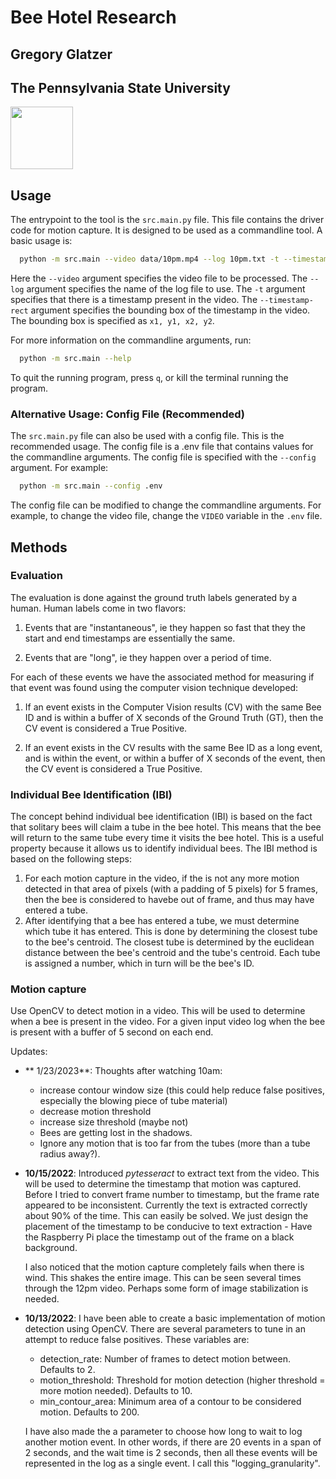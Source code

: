 # Bee Hotel Research

## Gregory Glatzer

## The Pennsylvania State University

<img src="https://media2.giphy.com/media/U6YxrKZ84AfppW48r4/giphy.gif" width="100" height="100">

## Usage

The entrypoint to the tool is the `src.main.py` file. This file contains the driver code for motion capture. It is designed to be used as
a commandline tool. A basic usage is:

```bash
  python -m src.main --video data/10pm.mp4 --log 10pm.txt -t --timestamp-rect 210, 20, 510, 50
```

Here the `--video` argument specifies the video file to be processed.
The `--log` argument specifies the name of the log file to use.
The `-t` argument specifies that there is a timestamp present in the video.
The `--timestamp-rect` argument specifies the bounding box of the timestamp in the video. The bounding box is specified as `x1, y1, x2, y2`.

For more information on the commandline arguments, run:

```bash
  python -m src.main --help
```

To quit the running program, press `q`, or kill the terminal running the program.

### Alternative Usage: Config File (Recommended)

The `src.main.py` file can also be used with a config file. This is the recommended usage. The config file is a .env file that contains values for the commandline arguments. The config file is specified with the `--config` argument. For example:

```bash
  python -m src.main --config .env
```

The config file can be modified to change the commandline arguments. For example, to change the video file, change the `VIDEO` variable in the `.env` file.

## Methods

### Evaluation

The evaluation is done against the ground truth labels generated by a human. Human labels come in two flavors:

1. Events that are "instantaneous", ie they happen so fast that they the start and end timestamps are essentially the same.

2. Events that are "long", ie they happen over a period of time.

For each of these events we have the associated method for measuring if that event was found using the computer vision technique developed:

1. If an event exists in the Computer Vision results (CV) with the same Bee ID and is within a buffer of X seconds of the Ground Truth (GT), then the CV event is considered a True Positive.

2. If an event exists in the CV results with the same Bee ID as a long event, and is within the event, or within a buffer of X seconds of the event, then the CV event is considered a True Positive.

### Individual Bee Identification (IBI)

The concept behind individual bee identification (IBI) is based on the fact that solitary bees will claim a tube in the bee hotel. This means that the bee will return to the same tube every time it visits the bee hotel. This is a useful property because it allows us to identify individual bees. The IBI method is based on the following steps:

1. For each motion capture in the video, if the is not any more motion detected in that area of pixels (with a padding of 5 pixels) for 5 frames, then the bee is considered to havebe out of frame, and thus may have entered a tube.
2. After identifying that a bee has entered a tube, we must determine which tube it has entered. This is done by determining the closest tube to the bee's centroid. The closest tube is determined by the euclidean distance between the bee's centroid and the tube's centroid. Each tube is assigned a number, which in turn will be the bee's ID.

### Motion capture

Use OpenCV to detect motion in a video. This will be used to determine when a bee is present in the video. For a given input video log when the bee is present with a buffer of 5 second on each end.

Updates:

-   ** 1/23/2023**: Thoughts after watching 10am:

    -   increase contour window size (this could help reduce false positives, especially the blowing piece of tube material)
    -   decrease motion threshold
    -   increase size threshold (maybe not)
    -   Bees are getting lost in the shadows.
    -   Ignore any motion that is too far from the tubes (more than a tube radius away?).

-   **10/15/2022**: Introduced _pytesseract_ to extract text from the video. This will be used to determine the timestamp that motion was captured. Before I tried to convert frame number to timestamp, but the frame rate appeared to be inconsistent. Currently the text is extracted correctly about 90% of the time. This can easily be solved. We just design the placement of the timestamp to be conducive to text extraction - Have the Raspberry Pi place the timestamp out of the frame on a black background.

    I also noticed that the motion capture completely fails when there is wind. This shakes the entire image. This can be seen several times through the 12pm video. Perhaps some form of image stabilization is needed.

-   **10/13/2022**: I have been able to create a basic implementation of motion detection using OpenCV. There are several parameters to tune in an attempt to reduce false positives. These variables are:

    -   detection_rate: Number of frames to detect motion between. Defaults to 2.
    -   motion_threshold: Threshold for motion detection (higher threshold = more motion needed). Defaults to 10.
    -   min_contour_area: Minimum area of a contour to be considered motion. Defaults to 200.

    I have also made the a parameter to choose how long to wait to log another motion event. In other words, if there are 20 events in a span of 2 seconds, and the wait time is 2 seconds, then all these events will be represented in the log as a single event. I call this "logging_granularity".
